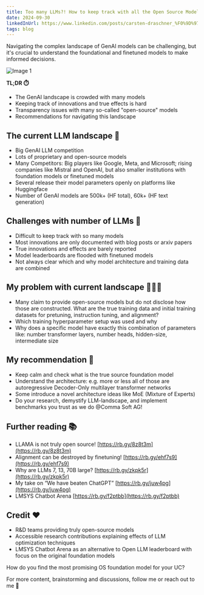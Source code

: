 ```yaml
---
title: Too many LLMs?! How to keep track with all the Open Source Models? Identify the finetuned-masked LLMs and its position within the GenAI landscape!
date: 2024-09-30
linkedInUrl: https://www.linkedin.com/posts/carsten-draschner_%F0%9D%97%A7%F0%9D%97%BC%F0%9D%97%BC-%F0%9D%97%BA%F0%9D%97%AE%F0%9D%97%BB%F0%9D%98%86-%F0%9D%97%9F%F0%9D%97%9F%F0%9D%97%A0%F0%9D%98%80-%F0%9D%97%9B%F0%9D%97%BC-%F0%9D%98%81%F0%9D%97%BC-%F0%9D%97%B8-activity-7173581553552318464-6w1Z?utm_source=share&utm_medium=member_desktop
tags: blog
---
```


Navigating the complex landscape of GenAI models can be challenging, but it's crucial to understand the foundational and finetuned models to make informed decisions.

![Image 1](/img/blog_images/1710277843754.jpeg)

**TL;DR ⏱️**
- The GenAI landscape is crowded with many models
- Keeping track of innovations and true effects is hard
- Transparency issues with many so-called "open-source" models
- Recommendations for navigating this landscape

<!-- excerpt -->

## The current LLM landscape 🤖

- Big GenAI LLM competition
- Lots of proprietary and open-source models
- Many Competitors: Big players like Google, Meta, and Microsoft; rising companies like Mistral and OpenAI, but also smaller institutions with foundation models or finetuned models
- Several release their model parameters openly on platforms like Huggingface
- Number of GenAI models are 500k+ (HF total), 60k+ (HF text generation)

## Challenges with number of LLMs 🤯

- Difficult to keep track with so many models
- Most innovations are only documented with blog posts or arxiv papers
- True innovations and effects are barely reported
- Model leaderboards are flooded with finetuned models
- Not always clear which and why model architecture and training data are combined

## My problem with current landscape 🤦🏼‍♂️

- Many claim to provide open-source models but do not disclose how those are constructed. What are the true training data and initial training datasets for pretuning, instruction tuning, and alignment?
- Which training hyperparameter setup was used and why
- Why does a specific model have exactly this combination of parameters like: number transformer layers, number heads, hidden-size, intermediate size

## My recommendation 🤗

- Keep calm and check what is the true source foundation model
- Understand the architecture: e.g. more or less all of those are autoregressive Decoder-Only multilayer transformer networks
- Some introduce a novel architecture ideas like MoE (Mixture of Experts)
- Do your research, demystify LLM-landscape, and implement benchmarks you trust as we do @Comma Soft AG!

## Further reading 📚

- LLAMA is not truly open source! [https://rb.gy/8z8t3m](https://rb.gy/8z8t3m)
- Alignment can be destroyed by finetuning! [https://rb.gy/ehf7s9](https://rb.gy/ehf7s9)
- Why are LLMs 7, 13, 70B large? [https://rb.gy/zkpk5r](https://rb.gy/zkpk5r)
- My take on “We have beaten ChatGPT” [https://rb.gy/juw4pg](https://rb.gy/juw4pg)
- LMSYS Chatbot Arena [https://rb.gy/f2ptbb](https://rb.gy/f2ptbb)

## Credit ❤️

- R&D teams providing truly open-source models
- Accessible research contributions explaining effects of LLM optimization techniques
- LMSYS Chatbot Arena as an alternative to Open LLM leaderboard with focus on the original foundation models

How do you find the most promising OS foundation model for your UC?

For more content, brainstorming and discussions, follow me or reach out to me 🥰
